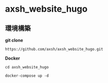 # axsh_website_hugo

## 環境構築
**git clone**

```
https://github.com/axsh/axsh_website_hugo.git
```

**Docker**
```
cd axsh_website_hugo

docker-compose up -d
```
